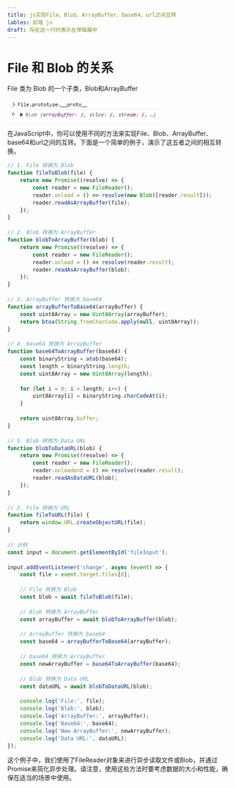 ```yaml
---
title: js实现File、Blob、ArrayBuffer、base64、url之间互转
lables: 前端 js
draft: 存在这一行时表示在草稿箱中
---
```


# File 和 Blob 的关系

File 类为 Blob 的一个子类，Blob和ArrayBuffer

![Alt text](assets/base64ToBoldToFileToUrl/image.png)

<!-- # 文件转 blob

通过 FileReader 类下的 readAsArrayBuffer 实例方法获取指定文件的二进制编码

```js
const blob = new FileReader().readAsArrayBuffer(file);
```

# 文件转 base64

通过 FileReader 类下的 readAsDataURL 实例方法获取指定文件的 base64 码

```js
const base64 = new FileReader().readAsDataURL(file);
```

# 文件转 url

通过 window.URL 类下的 createObjectURL 静态方法为文件创建一个临时地址

```js
const url = window.URL.createObjectURL(file);
``` -->


在JavaScript中，你可以使用不同的方法来实现File、Blob、ArrayBuffer、base64和url之间的互转。下面是一个简单的例子，演示了这五者之间的相互转换。

```javascript
// 1. File 转换为 Blob
function fileToBlob(file) {
    return new Promise((resolve) => {
        const reader = new FileReader();
        reader.onload = () => resolve(new Blob([reader.result]));
        reader.readAsArrayBuffer(file);
    });
}

// 2. Blob 转换为 ArrayBuffer
function blobToArrayBuffer(blob) {
    return new Promise((resolve) => {
        const reader = new FileReader();
        reader.onload = () => resolve(reader.result);
        reader.readAsArrayBuffer(blob);
    });
}

// 3. ArrayBuffer 转换为 base64
function arrayBufferToBase64(arrayBuffer) {
    const uint8Array = new Uint8Array(arrayBuffer);
    return btoa(String.fromCharCode.apply(null, uint8Array));
}

// 4. base64 转换为 ArrayBuffer
function base64ToArrayBuffer(base64) {
    const binaryString = atob(base64);
    const length = binaryString.length;
    const uint8Array = new Uint8Array(length);

    for (let i = 0; i < length; i++) {
        uint8Array[i] = binaryString.charCodeAt(i);
    }

    return uint8Array.buffer;
}

// 5. Blob 转换为 Data URL
function blobToDataURL(blob) {
    return new Promise((resolve) => {
        const reader = new FileReader();
        reader.onloadend = () => resolve(reader.result);
        reader.readAsDataURL(blob);
    });
}

// 2. File 转换为 URL
function fileToURL(file) {
    return window.URL.createObjectURL(file);
}

// 示例
const input = document.getElementById('fileInput');

input.addEventListener('change', async (event) => {
    const file = event.target.files[0];

    // File 转换为 Blob
    const blob = await fileToBlob(file);

    // Blob 转换为 ArrayBuffer
    const arrayBuffer = await blobToArrayBuffer(blob);

    // ArrayBuffer 转换为 base64
    const base64 = arrayBufferToBase64(arrayBuffer);

    // base64 转换为 ArrayBuffer
    const newArrayBuffer = base64ToArrayBuffer(base64);

    // Blob 转换为 Data URL
    const dataURL = await blobToDataURL(blob);

    console.log('File:', file);
    console.log('Blob:', blob);
    console.log('ArrayBuffer:', arrayBuffer);
    console.log('Base64:', base64);
    console.log('New ArrayBuffer:', newArrayBuffer);
    console.log('Data URL:', dataURL);
});
```

这个例子中，我们使用了FileReader对象来进行异步读取文件或Blob，并通过Promise来简化异步处理。请注意，使用这些方法时要考虑数据的大小和性能，确保在适当的场景中使用。

